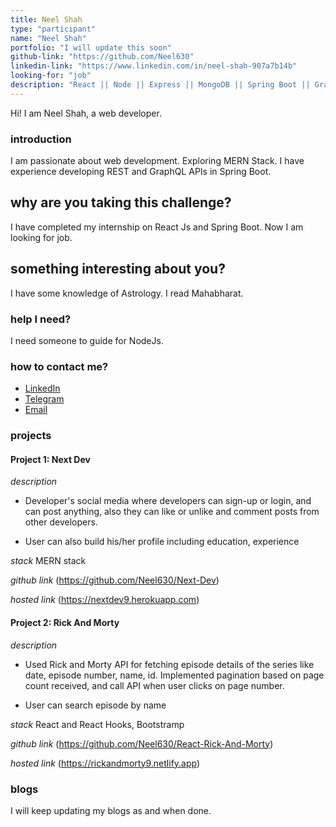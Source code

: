 ```yaml
---
title: Neel Shah
type: "participant"
name: "Neel Shah"
portfolio: "I will update this soon"
github-link: "https://github.com/Neel630"
linkedin-link: "https://www.linkedin.com/in/neel-shah-907a7b14b"
looking-for: "job"
description: "React || Node || Express || MongoDB || Spring Boot || GraphQL "
---
```


Hi! I am Neel Shah, a web developer.

### introduction

I am passionate about web development. Exploring MERN Stack. I have experience developing REST and GraphQL APIs in Spring Boot.

## why are you taking this challenge?

I have completed my internship on React Js and Spring Boot.
Now I am looking for job.

## something interesting about you?

I have some knowledge of Astrology. I read Mahabharat.

### help I need?

I need someone to guide for NodeJs.

### how to contact me?

- [LinkedIn](https://www.linkedin.com/in/neel-shah-907a7b14b)
- [Telegram](https://t.me/Gaara_9)
- [Email](neelshah19989@gmail.com)

### projects

#### Project 1: Next Dev

_description_

- Developer's social media where developers can sign-up or login,
  and can post anything, also they can like or unlike and comment
  posts from other developers.

- User can also build his/her profile including education, experience

_stack_ MERN stack

_github link_ (https://github.com/Neel630/Next-Dev)

_hosted link_ (https://nextdev9.herokuapp.com)

#### Project 2: Rick And Morty

_description_

- Used Rick and Morty API for fetching episode details of the series like
  date, episode number, name, id. Implemented pagination based on page count
  received, and call API when user clicks on page number.

- User can search episode by name

_stack_ React and React Hooks, Bootstramp

_github link_ (https://github.com/Neel630/React-Rick-And-Morty)

_hosted link_ (https://rickandmorty9.netlify.app)

### blogs

I will keep updating my blogs as and when done.

